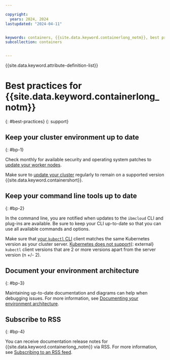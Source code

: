 ```yaml
---

copyright: 
  years: 2024, 2024
lastupdated: "2024-04-11"


keywords: containers, {{site.data.keyword.containerlong_notm}}, best practices
subcollection: containers


---
```


{{site.data.keyword.attribute-definition-list}}


# Best practices for {{site.data.keyword.containerlong_notm}}
{: #best-practices}
{: support}

## Keep your cluster environment up to date
{: #bp-1}

Check monthly for available security and operating system patches to [update your worker nodes](/docs/containers?topic=containers-update#worker_node).

Make sure to [update your cluster](/docs/containers?topic=containers-update) regularly to remain on a supported version {{site.data.keyword.containershort}}.

## Keep your command line tools up to date
{: #bp-2}

In the command line, you are notified when updates to the `ibmcloud` CLI and plug-ins are available. Be sure to keep your CLI up-to-date so that you can use all available commands and options.

Make sure that [your `kubectl` CLI](/docs/containers?topic=containers-cli-install) client matches the same Kubernetes version as your cluster server. [Kubernetes does not support](https://kubernetes.io/releases/version-skew-policy/){: external} `kubectl` client versions that are 2 or more versions apart from the server version (n +/- 2).

## Document your environment architecture
{: #bp-3}

Maintaining up-to-date documentation and diagrams can help when debugging issues. For more information, see [Documenting your environment architecture](/docs/containers?topic=containers-document-environment).

## Subscribe to RSS
{: #bp-4}

You can receive documentation release notes for {{site.data.keyword.containerlong_notm}} via RSS. For more information, see [Subscribing to an RSS feed](/docs/containers?topic=containers-viewing-cloud-status#subscribing-rss-feed).

